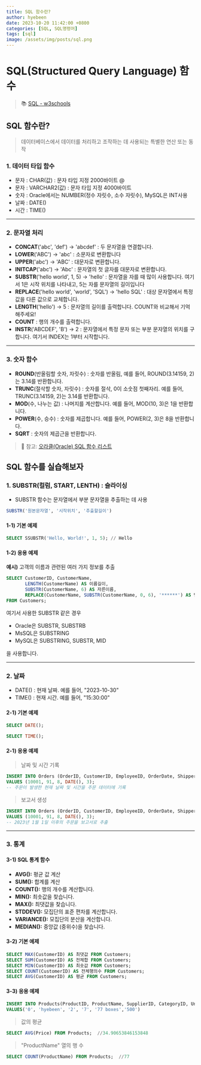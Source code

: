 ```yaml
---
title: SQL 함수란?
author: hyebeen
date: 2023-10-20 11:42:00 +0800
categories: [SQL, SQL명령어]
tags: [sql]
image: /assets/img/posts/sql.png
---
```


# SQL(Structured Query Language) 함수

> 📚 [SQL - w3schools](https://www.w3schools.com/sql/default.asp)

## SQL 함수란?

> 데이터베이스에서 데이터를 처리하고 조작하는 데 사용되는 특별한 연산 또는 동작

### 1. 데이터 타입 함수

- 문자 : CHAR(값) : 문자 타입 지정 2000바이트 @
- 문자 : VARCHAR2(값) : 문자 타입 지정 4000바이트
- 숫자 : Oracle에서는 NUMBER(정수 자릿수, 소수 자릿수), MySQL은 INT사용
- 날짜 : DATE()
- 시간 : TIME()

---

### 2. 문자열 처리

- **CONCAT**('abc', 'def') → 'abcdef' : 두 문자열을 연결합니다.
- **LOWER**('ABC') → 'abc' : 소문자로 변환합니다
- **UPPER**('abc') → 'ABC' : 대문자로 변환합니다.
- **INITCAP**('abc') → 'Abc' : 문자열의 첫 글자를 대문자로 변환합니다.
- **SUBSTR**('hello world', 1, 5) → 'hello' : 문자열을 자를 때 많이 사용합니다. 여기서 1은 시작 위치를 나타내고, 5는 자를 문자열의 길이입니다
- **REPLACE**('hello world', 'world', 'SQL') → 'hello SQL' : 대상 문자열에서 특정 값을 다른 값으로 교체합니다.
- **LENGTH**('hello') → 5 : 문자열의 길이를 출력합니다. COUNT와 비교해서 기억해주세요!
- **COUNT** : 행의 개수를 출력합니다.
- **INSTR**('ABCDEF', 'B') → 2 : 문자열에서 특정 문자 또는 부분 문자열의 위치를 구합니다. 여기서 INDEX는 1부터 시작합니다.

---

### 3. 숫자 함수

- **ROUND**(반올림할 숫자, 자릿수) : 숫자를 반올림, 예를 들어, ROUND(3.14159, 2)는 3.14를 반환합니다.
- **TRUNC**(절삭할 숫자, 자릿수) : 숫자를 절삭, 0이 소숫점 첫째자리. 예를 들어, TRUNC(3.14159, 2)는 3.14를 반환합니다.
- **MOD**(수, 나누는 값) : 나머지를 계산합니다. 예를 들어, MOD(10, 3)은 1을 반환합니다.
- **POWER**(수, 승수) : 숫자를 제곱합니다. 예를 들어, POWER(2, 3)은 8을 반환합니다.
- **SQRT** : 숫자의 제곱근을 반환합니다.

> 📃 참고: [오라클(Oracle) SQL 함수 리스트](https://statwith.tistory.com/341)

## SQL 함수를 실습해보자

### 1. SUBSTR(컬럼, START, LENTH) : 슬라이싱

- SUBSTR 함수는 문자열에서 부분 문자열을 추출하는 데 사용

```sql
SUBSTR('원본문자열', '시작위치', '추출할길이')
```

#### 1-1) 기본 예제

```sql
SELECT SSUBSTR('Hello, World!', 1, 5); // Hello
```

#### 1-2) 응용 예제

**예시)** 고객의 이름과 관련된 여러 가지 정보를 추출

```sql
SELECT CustomerID, CustomerName,
       LENGTH(CustomerName) AS 이름길이,
       SUBSTR(CustomerName, 6) AS 자른이름,
       REPLACE(CustomerName, SUBSTR(CustomerName, 0, 6), '******') AS 별표채운이름
FROM Customers;
```

여기서 사용한 SUBSTR 같은 경우

- Oracle은 SUBSTR, SUBSTRB
- MsSQL은 SUBSTRING
- MySQL은 SUBSTRING, SUBSTR, MID

을 사용합니다.

---

### 2. 날짜

- DATE() : 현재 날짜. 예를 들어, "2023-10-30"
- TIME() : 현재 시간. 예를 들어, "15:30:00"

#### 2-1) 기본 예제

```sql
SELECT DATE();
```

```sql
SELECT TIME();
```

#### 2-1) 응용 예제

> 날짜 및 시간 기록

```sql
INSERT INTO Orders (OrderID, CustomerID, EmployeeID, OrderDate, ShipperID)
VALUES (10001, 91, 8, DATE(), 3);
-- 주문이 발생한 현재 날짜 및 시간을 주문 데이터에 기록
```

> 보고서 생성

```sql
INSERT INTO Orders (OrderID, CustomerID, EmployeeID, OrderDate, ShipperID)
VALUES (10001, 91, 8, DATE(), 3);
-- 2023년 1월 1일 이후의 주문을 보고서로 추출
```

---

### 3. 통계

#### 3-1) SQL 통계 함수

- **AVG():** 평균 값 계산
- **SUM():** 합계를 계산
- **COUNT():** 행의 개수를 계산합니다.
- **MIN():** 최솟값을 찾습니다.
- **MAX():** 최댓값을 찾습니다.
- **STDDEV():** 모집단의 표준 편차를 계산합니다.
- **VARIANCE():** 모집단의 분산을 계산합니다.
- **MEDIAN():** 중앙값 (중위수)을 찾습니다.

#### 3-2) 기본 예제

```sql
SELECT MAX(CustomerID) AS 최댓값 FROM Customers;
SELECT SUM(CustomerID) AS 전체합 FROM Customers;
SELECT MIN(CustomerID) AS 최솟값 FROM Customers;
SELECT COUNT(CustomerID) AS 전체행의수 FROM Customers;
SELECT AVG(CustomerID) AS 평균 FROM Customers;
```

#### 3-3) 응용 예제

```sql
INSERT INTO Products(ProductID, ProductName, SupplierID, CategoryID, Unit, Price )
VALUES('0', 'hyebeen', '2', '7', '77 boxes','500')
```

> 값의 평균

```sql
SELECT AVG(Price) FROM Products;  //34.90653846153848
```

> "ProductName" 열의 행 수

```sql
SELECT COUNT(ProductName) FROM Products;  //77
```
